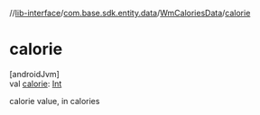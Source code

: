 //[lib-interface](../../../index.md)/[com.base.sdk.entity.data](../index.md)/[WmCaloriesData](index.md)/[calorie](calorie.md)

# calorie

[androidJvm]\
val [calorie](calorie.md): [Int](https://kotlinlang.org/api/latest/jvm/stdlib/kotlin/-int/index.html)

calorie value, in calories
